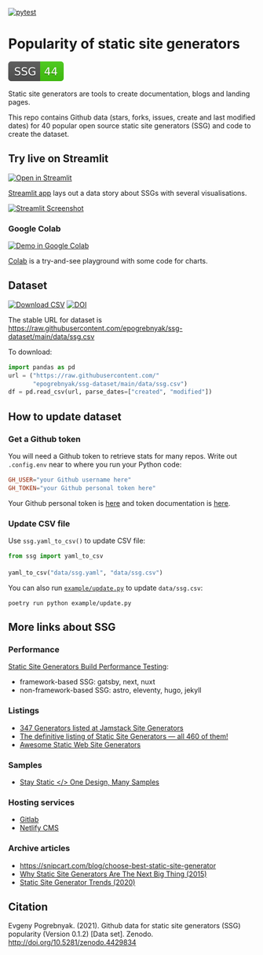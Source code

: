[![pytest](https://github.com/epogrebnyak/ssg-dataset/workflows/pytest/badge.svg)](https://github.com/epogrebnyak/ssg-dataset/actions)

# Popularity of static site generators

![count](app/ssg_count.svg)

Static site generators are tools to create documentation, blogs and landing pages.

This repo contains Github data (stars, forks, issues, create and last modified dates) for 40 popular open source static site generators (SSG) and code to create the dataset.

## Try live on Streamlit

[![Open in Streamlit](https://static.streamlit.io/badges/streamlit_badge_black_white.svg)][st]

[Streamlit app][st] lays out a data story about SSGs with several visualisations.

[![Streamlit Screenshot](https://user-images.githubusercontent.com/9265326/174656606-24102187-411c-462d-adb7-b8bb1a1a6db0.png)][st]


### Google Colab

[![Demo in Google Colab](https://img.shields.io/badge/Colab-Open-orange)][colab]

[Colab][colab] is a try-and-see playground with some code for charts.

[colab]: https://colab.research.google.com/drive/1Mp_6Ktk-t-a1fQzggvRJauwFLXaWzjAL#scrollTo=xMZoFSeCT1m2
[st]: https://share.streamlit.io/epogrebnyak/ssg-dataset/main

## Dataset

[![Download CSV](https://img.shields.io/badge/download-CSV-brightgreen)][url]
[![DOI](https://zenodo.org/badge/DOI/10.5281/zenodo.4429834.svg)](https://doi.org/10.5281/zenodo.4429834)

[url]: https://raw.githubusercontent.com/epogrebnyak/ssg-dataset/main/data/ssg.csv

The stable URL for dataset is <https://raw.githubusercontent.com/epogrebnyak/ssg-dataset/main/data/ssg.csv>

To download:

```python
import pandas as pd
url = ("https://raw.githubusercontent.com/"
       "epogrebnyak/ssg-dataset/main/data/ssg.csv")
df = pd.read_csv(url, parse_dates=["created", "modified"])
```

## How to update dataset

### Get a Github token

You will need a Github token to retrieve stats for many repos. Write out `.config.env`
near to where you run your Python code:

```toml
GH_USER="your Github username here"
GH_TOKEN="your Github personal token here"
```

Your Github personal token is [here](https://github.com/settings/tokens/) and
token documentation is [here](https://docs.github.com/en/authentication/keeping-your-account-and-data-secure/creating-a-personal-access-token).

### Update CSV file

Use `ssg.yaml_to_csv()` to update CSV file:

```python
from ssg import yaml_to_csv

yaml_to_csv("data/ssg.yaml", "data/ssg.csv")
```

[update]: https://github.com/epogrebnyak/ssg-dataset/blob/main/example/update.py

You can also run [`example/update.py`][update] to update `data/ssg.csv`:

```
poetry run python example/update.py
```

## More links about SSG

### Performance

[Static Site Generators Build Performance Testing](https://ssg-build-performance-tests.netlify.app/):

- framework-based SSG: gatsby, next, nuxt
- non-framework-based SSG: astro, eleventy, hugo, jekyll

### Listings

- [347 Generators listed at Jamstack Site Generators](https://jamstack.org/generators/)
- [The definitive listing of Static Site Generators — all 460 of them!](https://staticsitegenerators.net/)
- [Awesome Static Web Site Generators](https://github.com/myles/awesome-static-generators)

### Samples

- [Stay Static </> One Design, Many Samples](http://staystatic.github.io/)

### Hosting services

- [Gitlab](https://gitlab.com/pages?_gl=1%2a1wldy0n%2a_ga%2aMTQ2Mzg2NjA0My4xNjc0OTEyMzgw%2a_ga_ENFH3X7M5Y%2aMTY3NDkxMjM4MC4xLjEuMTY3NDkxMjQ1Ni4wLjAuMA..)
- [Netlify CMS](https://www.netlifycms.org/docs/add-to-your-site/)

### Archive articles

- <https://snipcart.com/blog/choose-best-static-site-generator>
- [Why Static Site Generators Are The Next Big Thing (2015)](https://www.smashingmagazine.com/2015/11/modern-static-website-generators-next-big-thing/)
- [Static Site Generator Trends (2020)](https://redmonk.com/rstephens/2020/05/18/static-site-generators/)

## Citation

Evgeny Pogrebnyak. (2021). Github data for static site generators (SSG) popularity (Version 0.1.2) [Data set]. Zenodo. http://doi.org/10.5281/zenodo.4429834
